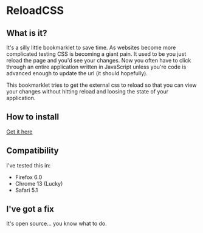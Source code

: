 ReloadCSS
==================================================

What is it?
--------------------------------------

It's a silly little bookmarklet to save time.  As websites become more complicated testing CSS is becoming a giant pain.
It used to be you just reload the page and you'd see your changes.  Now you often have to click through an entire application
written in JavaScript unless you're code is advanced enough to update the url (it should hopefully).  

This bookmarklet tries to get the external css to reload so that you can view your changes without hitting reload and loosing
the state of your application.

How to install
--------------------------------------
[Get it here](http://robert.accettura.com/projects/reloadcss/)

Compatibility
--------------------------------------
I've tested this in:
* Firefox 6.0
* Chrome 13 (Lucky)
* Safari 5.1

I've got a fix
--------------------------------------
It's open source... you know what to do.
